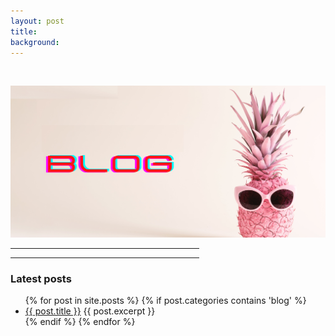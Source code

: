 ```yaml
---
layout: post
title: 
background: 
---
```


<br>
<p>

<img src="/assets/img/blog.png" class="img-fluid"/>


<hr width="60%">
<blockquote style="text-align: center;">
   <!-- <p>"It is important to draw wisdom from many different places. If you take it from only one place, it becomes rigid and stale." - General Iroh ATLA
</p>
-->
</blockquote>
<hr width="60%">


<p> 
	<!--I write blogs when I want to share info which I had difficulty getting, to document my learning and experiences or just to get in the flow. -->
	<h3> Latest posts </h3>
</p>
<ul>
  {% for post in site.posts %}
  	{% if post.categories contains 'blog' %}
	    <li>
	      <a href="{{ post.url }}">{{ post.title }}</a>
	      {{ post.excerpt }}
	    </li>
	{% endif %}   
  {% endfor %}
</ul>
</p>

